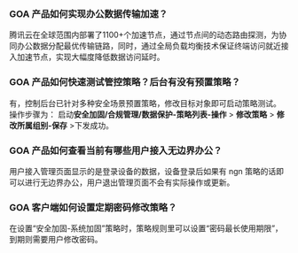 


### GOA 产品如何实现办公数据传输加速？
腾讯云在全球范围内部署了1100+个加速节点，通过节点间的动态路由探测，为协同办公数据分配最优传输链路，同时，通过全局负载均衡技术保证终端访问就近接入加速节点，实现大幅度降低数据访问延时。

### GOA 产品如何快速测试管控策略？后台有没有预置策略？
有，控制后台已针对多种安全场景预置策略，修改目标对象即可启动策略测试。
操作步骤为：
启动**安全加固/合规管理/数据保护-策略列表-操作** > **修改策略** > **修改所属组别-保存** >下发成功。

### GOA 产品如何查看当前有哪些用户接入无边界办公？
用户接入管理页面显示的是登录设备的数据，设备登录后如果有 ngn 策略的话即可以进行无边界办公，用户退出管理页面不会有实际操作或更新。

### GOA 客户端如何设置定期密码修改策略？
在设置“安全加固-系统加固”策略时，策略规则里可以设置“密码最长使用期限”，到期则需要用户修改密码。

